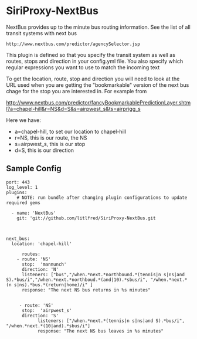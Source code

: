 SiriProxy-NextBus
=================

NextBus provides up to the minute bus routing information.  See the list of all transit systems with next bus

    http://www.nextbus.com/predictor/agencySelector.jsp

This plugin is defined so that you specify the transit system as well as routes, stops and direction in your config.yml file.  You also specify which regular expressions you want to use to match the incoming text

To get the location, route, stop and direction you will need to look at the URL used when you are getting the "bookmarkable" version of the next bus chage for the stop you are interested in.  For example from

   http://www.nextbus.com/predictor/fancyBookmarkablePredictionLayer.shtml?a=chapel-hill&r=NS&d=S&s=airpwest_s&ts=airprigg_s

Here we have:
* a=chapel-hill, to set our location to chapel-hill
* r=NS, this is our route, the NS
* s=airpwest_s, this is our stop
* d=S, this is our direction


Sample Config
-------------

    port: 443
    log_level: 1
    plugins:
        # NOTE: run bundle after changing plugin configurations to update required gems
        
      - name: 'NextBus'
        git: 'git://github.com/litlfred/SiriProxy-NextBus.git

              
              
    next_bus:  
      location: 'chapel-hill' 
      
          routes:
        - route: 'NS'
          stop:  'mannunch'
          direction: 'N'
          listeners: ["bus","/when.*next.*northbound.*(tennis|n s|ns|and S).*bus/i","/when.*next.*northboud.*(and|10).*sbus/i", "/when.*next.*(n s|ns).*bus.*(return|home)/i" ]
          response: "The next NS bus returns in %s minutes"
          
          
         - route: 'NS'
          stop:  'airpwest_s'
          direction: 'S'
                listeners: ["/when.*next.*(tennis|n s|ns|and S).*bus/i",  "/when.*next.*(10|and).*sbus/i"]
                response: "The next NS bus leaves in %s minutes"
